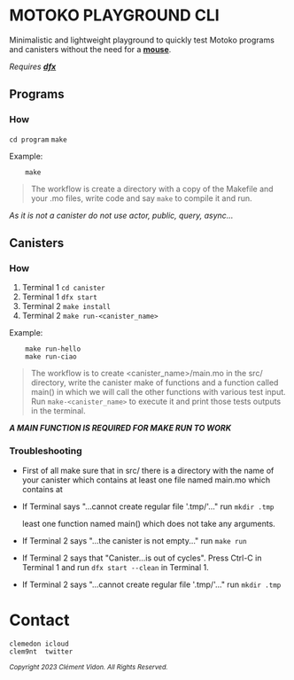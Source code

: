 # MOTOKO PLAYGROUND CLI

Minimalistic and lightweight playground to quickly test Motoko programs and
canisters without the need for a [**mouse**](https://m7sm4-2iaaa-aaaab-qabra-cai.raw.ic0.app/).

*Requires [**dfx**](https://github.com/dfinity/sdk)*

##  Programs

###  How

`cd program`
`make`

Example:
```
    make
```

> The workflow is create a directory with a copy of the Makefile and your .mo
> files, write code and say `make` to compile it and run.

*As it is not a canister do not use actor, public, query, async...*

##  Canisters

###  How

1. Terminal 1 `cd canister`
2. Terminal 1 `dfx start`<br>
3. Terminal 2 `make install`<br>
4. Terminal 2 `make run-<canister_name>`

Example:
```
    make run-hello
    make run-ciao
```

> The workflow is to create <canister_name>/main.mo in the src/ directory, write
> the canister make of functions and a function called main() in which we will
> call the other functions with various test input.  Run `make-<canister_name>`
> to execute it and print those tests outputs in the terminal.

***A MAIN FUNCTION IS REQUIRED FOR MAKE RUN TO WORK***

###  Troubleshooting

- First of all make sure that in src/ there is a directory with the name of your
  canister which contains at least one file named main.mo which contains at
- If Terminal says "...cannot create regular file '.tmp/'..." run `mkdir .tmp`

  least one function named main() which does not take any arguments.

- If Terminal 2 says "...the canister is not empty..." run `make run`

- If Terminal 2 says that "Canister...is out of cycles". Press Ctrl-C in
  Terminal 1 and run `dfx start --clean` in Terminal 1.

- If Terminal 2 says "...cannot create regular file '.tmp/'..." run `mkdir .tmp`


# Contact

```
clemedon icloud
clem9nt  twitter
```

<sub><i>Copyright 2023 Clément Vidon.  All Rights Reserved.</i></sub>
